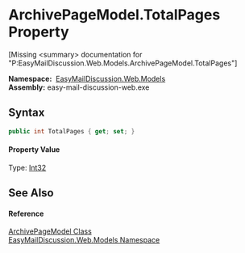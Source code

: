 ArchivePageModel.TotalPages Property
====================================

[Missing &lt;summary> documentation for "P:EasyMailDiscussion.Web.Models.ArchivePageModel.TotalPages"]


  **Namespace:**  [EasyMailDiscussion.Web.Models][1]  
  **Assembly:** easy-mail-discussion-web.exe

Syntax
------

```csharp
public int TotalPages { get; set; }
```

#### Property Value
Type: [Int32][2]

See Also
--------

#### Reference
[ArchivePageModel Class][3]  
[EasyMailDiscussion.Web.Models Namespace][1]  

[1]: ../README.md
[2]: https://docs.microsoft.com/dotnet/api/system.int32
[3]: README.md
